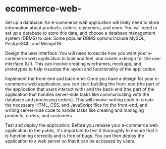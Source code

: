 # ecommerce-web-
Set up a database: An e-commerce web application will likely need to store information about products, orders, customers, and more. You will need to set up a database to store this data, and choose a database management system (DBMS) to use. Some popular DBMS options include MySQL, PostgreSQL, and MongoDB.

Design the user interface: You will need to decide how you want your e-commerce web application to look and feel, and create a design for the user interface (UI). This can involve creating wireframes, mockups, and prototypes to help visualize the layout and functionality of the application.

Implement the front-end and back-end: Once you have a design for your e-commerce web application, you can start building the front-end (the part of the application that users interact with) and the back-end (the part of the application that handles server-side tasks like communicating with the database and processing orders). This will involve writing code to create the necessary HTML, CSS, and JavaScript files for the front-end, and writing server-side code to handle tasks like creating and managing products, orders, and customers.

Test and deploy the application: Before you release your e-commerce web application to the public, it's important to test it thoroughly to ensure that it is functioning correctly and is free of bugs. You can then deploy the application to a web server so that it can be accessed by users
